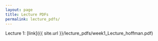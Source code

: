 ```yaml
---
layout: page
title: Lecture PDFs
permalink: lecture_pdfs/
---
```


Lecture 1:  [link]({{ site.url }}/lecture_pdfs/week1_Lecture_hoffman.pdf)


